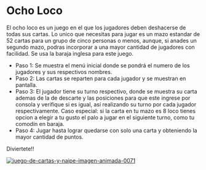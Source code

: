 Ocho Loco
=========

El ocho loco es un juego en el que los jugadores deben deshacerse de todas sus cartas. Lo unico que necesitas para jugar es un mazo estandar de 52 cartas para un grupo de cinco personas o menos, aunque, si anades un segundo mazo, podras incorporar a una mayor cantidad de jugadores con facilidad. Se usa la baraja inglesa para este juego.

+ Paso 1:
Se muestra el menú inicial donde se pondrá el numero de los jugadores y sus respectivos nombres.
+ Paso 2:
Las cartas se reparten para cada jugador y se muestran en pantalla.
+ Paso 3:
El jugador tiene su turno respectivo, donde se muestra su carta ademas de la de descarte y las posiciones para que este ingrese por consola y verifique si es igual, así realizando su turno por cada jugador respectivamente. Caso especial: si la
carta en tu mazo es 8 loco tienes opcion a elegir a tu gusto el palo a jugar en el siguiente turno, como tu comodín en baraja.
+ Paso 4:
Jugar hasta lograr quedarse con solo una carta y obteniendo la mayor cantidad de puntos. 

Diviertete!!

<a href="http://www.gifsanimados.org/cat-juegos-de-cartas-y-naipes-633.htm"><img src="http://www.gifsanimados.org/data/media/633/juego-de-cartas-y-naipe-imagen-animada-0071.gif" border="0" alt="juego-de-cartas-y-naipe-imagen-animada-0071" /></a>
